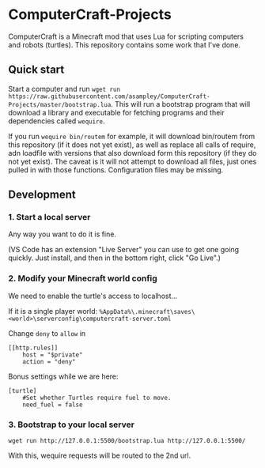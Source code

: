 # ComputerCraft-Projects
ComputerCraft is a Minecraft mod that uses Lua for scripting computers and robots (turtles). This repository contains some work that I've done.

## Quick start
Start a computer and run `wget run https://raw.githubusercontent.com/asampley/ComputerCraft-Projects/master/bootstrap.lua`. This will run a bootstrap program that will download a library and executable for fetching programs and their dependencies called `wequire`.

If you run `wequire bin/routem` for example, it will download bin/routem from this repository (if it does not yet exist), as well as replace all calls of require, adn loadfile with versions that also download form this repository (if they do not yet exist). The caveat is it will not attempt to download all files, just ones pulled in with those functions. Configuration files may be missing.

## Development

### 1. Start a local server
Any way you want to do it is fine.

(VS Code has an extension "Live Server" you can use to get one going quickly.  Just install, and then in the bottom right, click "Go Live".)

### 2. Modify your Minecraft world config

We need to enable the turtle's access to localhost...

If it is a single player world: `%AppData%\.minecraft\saves\<world>\serverconfig\computercraft-server.toml`

Change `deny` to `allow` in
```
[[http.rules]]
    host = "$private"
    action = "deny"
```

Bonus settings while we are here:
```
[turtle]
	#Set whether Turtles require fuel to move.
	need_fuel = false
```

### 3. Bootstrap to your local server

`wget run http://127.0.0.1:5500/bootstrap.lua http://127.0.0.1:5500/`

With this, wequire requests will be routed to the 2nd url.
